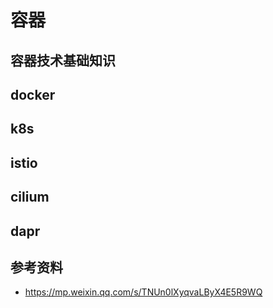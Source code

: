 # 容器
## 容器技术基础知识
## docker
## k8s
## istio
## cilium
## dapr
## 参考资料
- https://mp.weixin.qq.com/s/TNUn0lXyqvaLByX4E5R9WQ